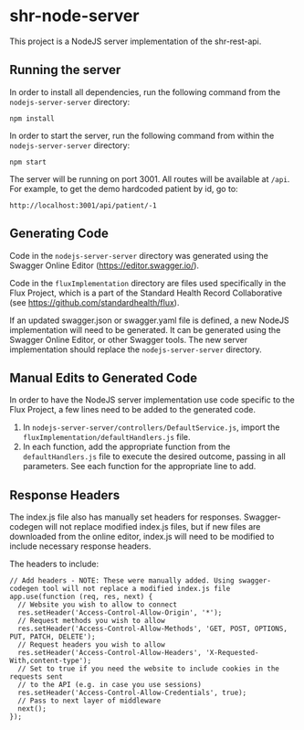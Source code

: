 # shr-node-server
This project is a NodeJS server implementation of the shr-rest-api.


## Running the server
In order to install all dependencies, run the following command from the `nodejs-server-server` directory:
```
npm install
```

In order to start the server, run the following command from within the `nodejs-server-server` directory:

```
npm start
```

The server will be running on port 3001. All routes will be available at `/api`. For example, to get the demo hardcoded patient by id, go to:
```
http://localhost:3001/api/patient/-1
```

## Generating Code
Code in the `nodejs-server-server` directory was generated using the Swagger Online Editor (https://editor.swagger.io/).

Code in the `fluxImplementation` directory are files used specifically in the Flux Project, which is a part of the Standard Health Record Collaborative (see https://github.com/standardhealth/flux).

If an updated swagger.json or swagger.yaml file is defined, a new NodeJS implementation will need to be generated. It can be generated using the Swagger Online Editor, or other Swagger tools. The new server implementation should replace the `nodejs-server-server` directory.

## Manual Edits to Generated Code
In order to have the NodeJS server implementation use code specific to the Flux Project, a few lines need to be added to the generated code.

1. In `nodejs-server-server/controllers/DefaultService.js`, import the `fluxImplementation/defaultHandlers.js` file.
2. In each function, add the appropriate function from the `defaultHandlers.js` file to execute the desired outcome, passing in all parameters. See each function for the appropriate line to add.

## Response Headers
The index.js file also has manually set headers for responses. Swagger-codegen will not replace modified index.js files, but if new files are downloaded from the online editor, index.js will need to be modified to include necessary response headers.

The headers to include:
```
// Add headers - NOTE: These were manually added. Using swagger-codegen tool will not replace a modified index.js file
app.use(function (req, res, next) {
  // Website you wish to allow to connect
  res.setHeader('Access-Control-Allow-Origin', '*');
  // Request methods you wish to allow
  res.setHeader('Access-Control-Allow-Methods', 'GET, POST, OPTIONS, PUT, PATCH, DELETE');
  // Request headers you wish to allow
  res.setHeader('Access-Control-Allow-Headers', 'X-Requested-With,content-type');
  // Set to true if you need the website to include cookies in the requests sent
  // to the API (e.g. in case you use sessions)
  res.setHeader('Access-Control-Allow-Credentials', true);
  // Pass to next layer of middleware
  next();
});
```
